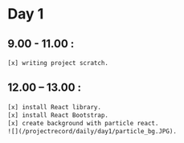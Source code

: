 # Day 1

## 9.00 - 11.00	:	

	[x]	writing project scratch.

## 12.00 – 13.00	:	

	[x]	install React library.
	[x]	install React Bootstrap.
	[x]	create background with particle react.
	![](/projectrecord/daily/day1/particle_bg.JPG).